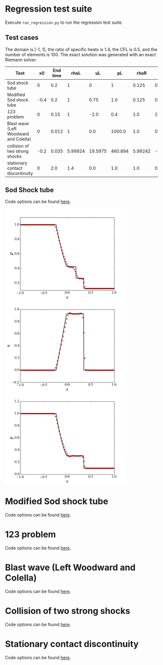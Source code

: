 # Regression test suite


Execute `run_regression.py` to run the regression test suite.


## Test cases

The domain is [-1, 1], the ratio of specific heats is 1.4, the CFL is
0.5, and the number of elements is 100. The exact solution was
generated with an exact Riemann solver.

Test | x0 | End time | rhoL | uL | pL | rhoR | uR | pR
-----|-----|----------|------|----|----|------|----|---
Sod shock tube                         |  0   | 0.2   |       1|         0|       1|   0.125|     0.0|     0.1
Modified Sod shock tube                | -0.4 | 0.2   |       1|      0.75|     1.0|   0.125|     0.0|     0.1
123 problem                            |  0   | 0.15  |       1|      -2.0|     0.4|     1.0|     2.0|     0.4
Blast wave (Left Woodward and Colella) |  0   | 0.012 |       1|       0.0|  1000.0|     1.0|     0.0|    0.01
collision of two strong shocks         | -0.2 | 0.035 | 5.99924|   19.5975| 460.894| 5.99242|-6.19633| 46.0950
stationary contact discontinuity       |  0   | 2.0   |     1.4|       0.0|     1.0|     1.0|     0.0|     1.0


## Sod Shock tube
Code options can be found [here](./sodtube/deck.inp).

<img src="./sodtube/density.png" alt="density.png" width="400">
<img src="./sodtube/velocity.png" alt="velocity.png" width="400">
<img src="./sodtube/pressure.png" alt="pressure.png" width="400">

# Modified Sod shock tube
Code options can be found [here](sodtube_modified/deck.inp).

# 123 problem
Code options can be found [here](123_problem/deck.inp).

# Blast wave (Left Woodward and Colella)
Code options can be found [here](blast_wave/deck.inp).

# Collision of two strong shocks
Code options can be found [here](strong_shocks/deck.inp).

# Stationary contact discontinuity 
Code options can be found [here](stationary_contact/deck.inp).
